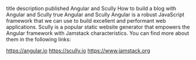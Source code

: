 title	description	published
Angular and Scully
How to build a blog with Angular and Scully
true
Angular and Scully
Angular is a robust JavaScript framework that we can use to build excellent and performant web applications. Scully is a popular static website generator that empowers the Angular framework with Jamstack characteristics. You can find more about them in the following links:

https://angular.io
https://scully.io
https://www.jamstack.org